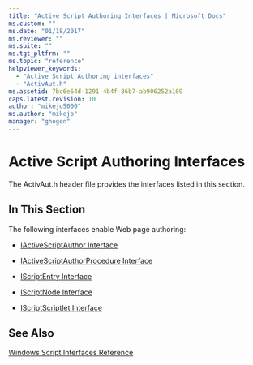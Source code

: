 ```yaml
---
title: "Active Script Authoring Interfaces | Microsoft Docs"
ms.custom: ""
ms.date: "01/18/2017"
ms.reviewer: ""
ms.suite: ""
ms.tgt_pltfrm: ""
ms.topic: "reference"
helpviewer_keywords: 
  - "Active Script Authoring interfaces"
  - "ActivAut.h"
ms.assetid: 7bc6e64d-1291-4b4f-86b7-ab906252a109
caps.latest.revision: 10
author: "mikejo5000"
ms.author: "mikejo"
manager: "ghogen"
---
```

# Active Script Authoring Interfaces
The ActivAut.h header file provides the interfaces listed in this section.  
  
## In This Section  
 The following interfaces enable Web page authoring:  
  
-   [IActiveScriptAuthor Interface](../../winscript/reference/iactivescriptauthor-interface.md)  
  
-   [IActiveScriptAuthorProcedure Interface](../../winscript/reference/iactivescriptauthorprocedure-interface.md)  
  
-   [IScriptEntry Interface](../../winscript/reference/iscriptentry-interface.md)  
  
-   [IScriptNode Interface](../../winscript/reference/iscriptnode-interface.md)  
  
-   [IScriptScriptlet Interface](../../winscript/reference/iscriptscriptlet-interface.md)  
  
## See Also  
 [Windows Script Interfaces Reference](../../winscript/reference/windows-script-interfaces-reference.md)